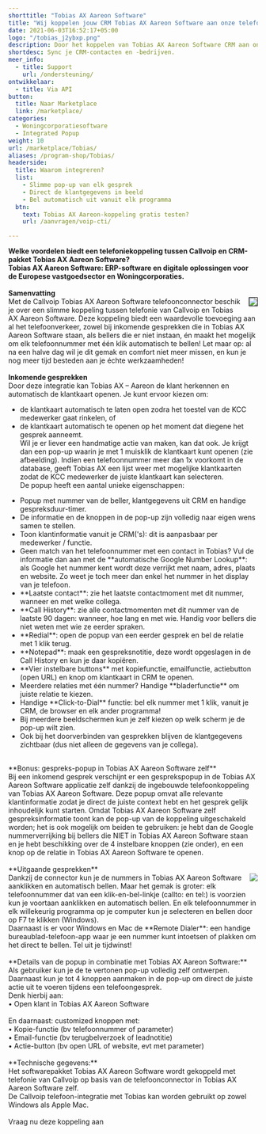 ```yaml
---
shorttitle: "Tobias AX Aareon Software"
title: "Wij koppelen jouw CRM Tobias AX Aareon Software aan onze telefonie"
date: 2021-06-03T16:52:17+05:00
logo: "/tobias_j2ybxp.png"
description: Door het koppelen van Tobias AX Aareon Software CRM aan onze slimme telefonie werk je een stuk efficienter.
shortdesc: Sync je CRM-contacten en -bedrijven.
meer_info:
  - title: Support
    url: /ondersteuning/
ontwikkelaar:
  - title: Via API
button:
  title: Naar Marketplace
  link: /marketplace/
categories:
  - Woningcorporatiesoftware
  - Integrated Popup
weight: 10
url: /marketplace/Tobias/
aliases: /program-shop/Tobias/
headerside:
  title: Waarom integreren?
  list:
    - Slimme pop-up van elk gesprek
    - Direct de klantgegevens in beeld
    - Bel automatisch uit vanuit elk programma
  btn:
    text: Tobias AX Aareon-koppeling gratis testen?
    url: /aanvragen/voip-cti/

---
```



**Welke voordelen biedt een telefoniekoppeling tussen Callvoip en CRM-pakket Tobias AX Aareon Software?<br>
Tobias AX Aareon Software: ERP-software en digitale oplossingen voor de Europese vastgoedsector en Woningcorporaties.**<br>
<br>
**Samenvatting**<br><img src="https://res.cloudinary.com/callvoip/image/upload/v1627995868/image_2_ismxyp.png" style="float:right; margin-left:15px; border:1px solid black;" class="zoom">
Met de Callvoip Tobias AX Aareon Software telefoonconnector beschik je over een slimme koppeling tussen telefonie van Callvoip en Tobias AX Aareon Software. Deze koppeling biedt een waardevolle toevoeging aan al het telefoonverkeer, zowel bij inkomende gesprekken die in Tobias AX Aareon Software staan, als bellers die er niet instaan, én maakt het mogelijk om elk telefoonnummer met één klik automatisch te bellen! Let maar op: al na een halve dag wil je dit gemak en comfort niet meer missen, en kun je nog meer tijd besteden aan je échte werkzaamheden!<br>
<br>
**Inkomende gesprekken**<br>
Door deze integratie kan Tobias AX – Aareon de klant herkennen en automatisch de klantkaart openen. Je kunt ervoor kiezen om:<br>
* de klantkaart automatisch te laten open zodra het toestel van de KCC medewerker gaat rinkelen, of<br>
* de klantkaart automatisch te openen op het moment dat diegene het gesprek aanneemt. <br>
Wil je er liever een handmatige actie van maken, kan dat ook. Je krijgt dan een pop-up waarin je met 1 muisklik de klantkaart kunt openen (zie afbeelding). Indien een telefoonnummer meer dan 1x voorkomt in de database, geeft Tobias AX een lijst weer met mogelijke klantkaarten zodat de KCC medewerker de juiste klantkaart kan selecteren. <br>
De popup heeft een aantal unieke eigenschappen: <br>
<div class="usp-list">
<ul>
<li>Popup met nummer van de beller, klantgegevens uit CRM en handige gespreksduur-timer.</li>
<li>De informatie en de knoppen in de pop-up zijn volledig naar eigen wens samen te stellen.</li>
<li>Toon klantinformatie vanuit je CRM('s): dit is aanpasbaar per medewerker / functie. </li>
<li>Geen match van het telefoonnummer met een contact in Tobias? Vul de informatie dan aan met de **automatische Google Number Lookup**: als Google het nummer kent wordt deze verrijkt met naam, adres, plaats en website. Zo weet je toch meer dan enkel het nummer in het display van je telefoon.</li>
<li>**Laatste contact**: zie het laatste contactmoment met dit nummer, wanneer en met welke collega.</li>
<li>**Call History**: zie alle contactmomenten met dit nummer van de laatste 90 dagen: wanneer, hoe lang en met wie. Handig voor bellers die niet weten met wie ze eerder spraken.</li>
<li>**Redial**: open de popup van een eerder gesprek en bel de relatie met 1 klik terug.</li>
<li>**Notepad**: maak een gespreksnotitie, deze wordt opgeslagen in de Call History en kun je daar kopiëren.</li>
<li>**Vier instelbare buttons** met kopiefunctie, emailfunctie, actiebutton (open URL) en knop om klantkaart in CRM te openen.</li>
<li>Meerdere relaties met één nummer? Handige **bladerfunctie** om juiste relatie te kiezen. </li>
<li>Handige **Click-to-Dial** functie: bel elk nummer met 1 klik, vanuit je CRM, de browser en elk ander programma!</li>
<li>Bij meerdere beeldschermen kun je zelf kiezen op welk scherm je de pop-up wilt zien.</li>
<li>Ook bij het doorverbinden van gesprekken blijven de klantgegevens zichtbaar (dus niet alleen de gegevens van je collega).</li>
</ul>
</div>
<br>
**Bonus: gespreks-popup in Tobias AX Aareon Software zelf**<br>
Bij een inkomend gesprek verschijnt er een gesprekspopup in de Tobias AX Aareon Software applicatie zelf dankzij de ingebouwde telefoonkoppeling van Tobias AX Aareon Software. Deze popup omvat alle relevante klantinformatie zodat je direct de juiste context hebt en het gesprek gelijk inhoudelijk kunt starten. Omdat Tobias AX Aareon Software zelf gespreksinformatie toont kan de pop-up van de koppeling uitgeschakeld worden; het is ook mogelijk om  beiden te gebruiken: je hebt dan de Google nummerverrijking bij bellers die NIET in Tobias AX Aareon Software staan en je hebt beschikking over de 4 instelbare knoppen (zie onder), en een knop op de relatie in Tobias AX Aareon Software te openen. <br>
<br>
**Uitgaande gesprekken**<br>
<img src="https://res.cloudinary.com/callvoip/image/upload/popup_crm_jmr7fc.png" style="float:right">
Dankzij de connector kun je de nummers in Tobias AX Aareon Software aanklikken en automatisch bellen. Maar het gemak is groter: elk telefoonnummer dat van een klik-en-bel-linkje (callto: en tel:) is voorzien kun je voortaan aanklikken en automatisch bellen. En elk telefoonnummer in elk willekeurig programma op je computer kun je selecteren en bellen door op F7 te klikken (Windows). <br>
Daarnaast is er voor Windows en Mac de **Remote Dialer**: een handige bureaublad-telefoon-app waar je een nummer kunt intoetsen of plakken om het direct te bellen. Tel uit je tijdwinst! <br>
<br>
**Details van de popup in combinatie met Tobias AX Aareon Software:**<br>
Als gebruiker kun je de te vertonen pop-up volledig zelf ontwerpen. <br>
Daarnaast kun je tot 4 knoppen aanmaken in de pop-up om direct de juiste actie uit te voeren tijdens een telefoongesprek. <br>
Denk hierbij aan:<br>
• Open klant in Tobias AX Aareon Software<br>
<br>
En daarnaast: customized knoppen met: <br>
• Kopie-functie (bv telefoonnummer of parameter)<br>
• Email-functie (bv terugbelverzoek of leadnotitie)<br>
• Actie-button (bv open URL of website, evt met parameter) <br>
<br>
**Technische gegevens:**<br>
Het softwarepakket Tobias AX Aareon Software wordt gekoppeld met telefonie van Callvoip op basis van de telefoonconnector in Tobias AX Aareon Software zelf.<br>
De Callvoip telefoon-integratie met Tobias kan worden gebruikt op zowel Windows als Apple Mac.<br> 
<br>
<a onclick="dialog.show();" class="button">Vraag nu deze koppeling aan</a>
